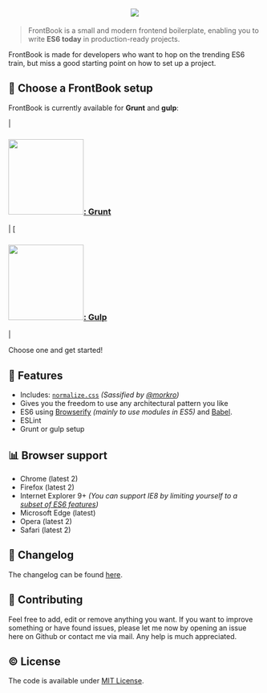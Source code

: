<h1 align="center"><img src="https://cdn.rawgit.com/morkro/FrontBook/master/media/frontbook-type.svg"></h1>

> FrontBook is a small and modern frontend boilerplate, enabling you to write **ES6 today** in production-ready projects.

FrontBook is made for developers who want to hop on the trending ES6 train, but miss a good starting point on how to set up a project.



## :floppy_disk: Choose a FrontBook setup

FrontBook is currently available for **Grunt** and **gulp**:

| <h3><a href="https://github.com/morkro/FrontBook/tree/grunt"><img src="#" width="150px">: Grunt</a></h3> | [<h3><a href="https://github.com/morkro/FrontBook/tree/gulp"><img src="#" width="150px">: Gulp</a></h3> |

Choose one and get started!

## :gift: Features
- Includes: [`normalize.css`](http://necolas.github.io/normalize.css/) _(Sassified by [@morkro](https://github.com/morkro))_
- Gives you the freedom to use any architectural pattern you like
- ES6 using [Browserify](http://browserify.org/) _(mainly to use modules in ES5)_ and [Babel](https://babeljs.io/).
- ESLint
- Grunt or gulp setup



## :bar_chart: Browser support
- Chrome (latest 2)
- Firefox (latest 2)
- Internet Explorer 9+ _(You can support IE8 by limiting yourself to a [subset of ES6 features](http://babeljs.io/docs/advanced/caveats/))_
- Microsoft Edge (latest)
- Opera (latest 2)
- Safari (latest 2)


## :memo: Changelog

The changelog can be found [here](https://github.com/morkro/FrontBook/blob/master/CHANGELOG.md).


## :muscle: Contributing
Feel free to add, edit or remove anything you want.
If you want to improve something or have found issues, please let me now by opening an issue here on Github or contact me via mail. Any help is much appreciated.



## :copyright: License
The code is available under [MIT License](https://github.com/morkro/FrontBook/blob/master/LICENSE).

[logo-type]: https://raw.githubusercontent.com/morkro/FrontBook/master/src/assets/logo/frontbook.png